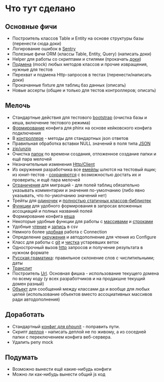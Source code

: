 # Что тут сделано

## Основные фичи
* Построитель классов Table и Entity на основе структуры базы (перенести сюда доки)
* Логирование ошибок в [Sentry](src/Log/Engine)
* Полезные фичи ORM (классы Table, Entity, Query) (написать доки)
* Helper для работы со скриптами и стилями (прокачать [доки](src/View/Helper))
* [Подмена](src/TestSuite/Mock) (mock) любых методов классов и прочие извращения, нужные для тестов
* Перехват и подмена Http-запросов в тестах (перенести/написать доки)
* Прокачанные fixture для таблиц баз данных (описать)
* Новые ассерты (общие и только для тестов контроллеров; описать)

## Мелочь
* Стандартные действия для тестового [bootstrap](src/config/bootstrap_test.php) (очистка базы и кеша, включение тестового режима)
* [Формирование](src/config/phinx.php) конфига для phinx на основе кейковского конфига подключения
* В [контроллере](src/Controller/Controller.php) - методы для стандартных json ответов
* Правильная обработка вставки NULL значений в поля типа [JSON](src/Database/Type/JsonType.php)
* [zip/unzip](src/Filesystem/File.php)
* Очистка [папок](src/Filesystem/Folder.php) по времени создания, отложенное создание папки и ещё пара мелочей
* Незначительные изменения [Http/Client](src/Http/Client.php)
* Из окружения разработчика все [емейлы](src/Mailer/Email.php) шлются на тестовый ящик; из юнит-тестов - [сохраняются](src/Mailer/Transport/TestEmailTransport.php) с возможностью достать их и проверить; и ещё пара мелочей
* [Ограничения](src/Phinx/Db/Table.php) для миграций - для полей таблиц обязательно указывать комментарии и значения по-умолчанию (либо явно указывать, что по-умолчанию значений нет)
* Трейты для [одиночек](src/Traits/Singleton.php) и [полностью статичных классов-библиотек](src/Traits/Library.php)
* [Функции](src/config/functions.php) для удобного формирования в запросах вложенных ассоциаций и полных названий полей
* Формирование конфига [кеша](src/Lib/AppCache.php)
* Некоторые удобные функции для работы с [массивами](src/Lib/Arrays.php) и [строками](src/Lib/Strings.php)
* Удобные [чтение](src/Lib/CsvReader.php) и [запись](src/Lib/CsvWriter.php) в csv
* Немного более [удобная](src/Lib/DB.php) работа с Connection
* Определение [окружения](src/Lib/Env.php) и автодополнение для чтения из Configure
* Класс для работы с [git](src/Lib/Git.php) и [чистка](src/Lib/GitBranchTrim.php) устаревших веток
* Однострочный вызов [http](src/Lib/Http.php) запросов и получение результата в нужном формате
* [Русская граматика](src/Lib/RusGram.php): правильное склонение слов с числитильными; даты
* [Транслит](src/Lib/Translit.php)
* Построитель [Url](src/Lib/Url.php). Основная фишка - использование текущего домена по всему коду (у всех разработчиков и на продакшне текущий домен разный)
* [Объект](src/Lib/ValueObject.php) для сообщений между классами да и вообще для любых целей (использование объектов вместо ассоциативных массивов ради автодополнения)

 
 
 ## Доработать
 * Стандартный [конфиг для phpunit](src/config/phpunit.xml) - поправить пути.
 * Скрипт [деплоя](src/Lib/Deploy.php) - написать деплой не по живому, а из соседней папки с переключением конфига веб-сервера.
 * Удалить репу mock

## Подумать
* Возможно вынести ещё какие-нибудь конфиги
* Можно ли как-нибудь вынести общий js код